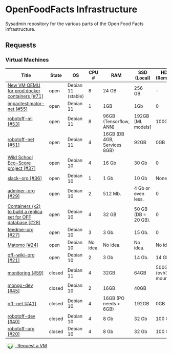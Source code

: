 # OpenFoodFacts Infrastructure
Sysadmin repository for the various parts of the Open Food Facts infrastructure.

## Requests

### Virtual Machines

<!-- VM table -->
|                                                                      Title                                                                      |State |        OS        | CPU #  |            RAM            |    SSD (Local)    |   HDD (Remote)   |                                       Services                                        |
|-------------------------------------------------------------------------------------------------------------------------------------------------|------|------------------|--------|---------------------------|-------------------|------------------|---------------------------------------------------------------------------------------|
|<a href=https://github.com/openfoodfacts/openfoodfacts-infrastructure/issues/71>New VM QEMU for prod docker containers [#71]</a>                 |open  |Debian 11 (stable)|       8|24 GB                      |256 GB.            |-                 |                                                                                       |
|<a href=https://github.com/openfoodfacts/openfoodfacts-infrastructure/issues/55> impactestimator-net [#55]</a>                                   |open  |Debian 11         |       1|1GB                        |1Gb                |0                 |https://github.com/openfoodfacts/impactestimator                                       |
|<a href=https://github.com/openfoodfacts/openfoodfacts-infrastructure/issues/53> robotoff-ml [#53]</a>                                           |open  |Debian 11         |       8|96GB (Tensorflow, ANN)     |192GB [ML models]  |100GB             |Tensorflow + ElasticSearch                                                             |
|<a href=https://github.com/openfoodfacts/openfoodfacts-infrastructure/issues/51> robotoff-net [#51]</a>                                          |open  |Debian 11         |       4|16GB (DB 4GB, Services 8GB)|92GB               |0GB               |Robotoff API + Schedulers + Workers, PostgreSQL DB                                     |
|<a href=https://github.com/openfoodfacts/openfoodfacts-infrastructure/issues/37> Wild School Eco-Score project [#37]</a>                         |open  |Debian 10         |       4|16 Gb                      |30 Gb              |0                 |MongoDB                                                                                |
|<a href=https://github.com/openfoodfacts/openfoodfacts-infrastructure/issues/36> slack-org [#36]</a>                                             |open  |Debian 10         |       1|1 Gb                       |10 Gb              |None              |Node.js                                                                                |
|<a href=https://github.com/openfoodfacts/openfoodfacts-infrastructure/issues/29> adminer-org [#29]</a>                                           |open  |Debian 10         |       2|512 Mb.                    |4 Gb or even less. |0                 |Nginx, PHP, Adminer.                                                                   |
|<a href=https://github.com/openfoodfacts/openfoodfacts-infrastructure/issues/28>Containers (x2) to build a replica set for OFF database [#28]</a>|open  |Debian 10         |       4|32 GB                      |50 GB (DB = 20 GB).|0                 |Mongodb.                                                                               |
|<a href=https://github.com/openfoodfacts/openfoodfacts-infrastructure/issues/27> feedme-org [#27]</a>                                            |open  |Debian 10         |       3|3 Gb.                      |15 Gb.             |0                 |PostgreSQL, Node.js, Nginx.                                                            |
|<a href=https://github.com/openfoodfacts/openfoodfacts-infrastructure/issues/24> Matomo [#24]</a>                                                |open  |Debian 10         |No idea.|No idea.                   |No idea.           |No idea.          |LAMP                                                                                   |
|<a href=https://github.com/openfoodfacts/openfoodfacts-infrastructure/issues/21> off-wiki-org [#21]</a>                                          |open  |Debian 10         |       2|3 Gb                       |14 Gb.             |14 Gb             |Apache, PHP, MySQL, Mediawiki.                                                         |
|<a href=https://github.com/openfoodfacts/openfoodfacts-infrastructure/issues/59> monitoring [#59]</a>                                            |closed|Debian 11         |       4|32GB                       |64GB               |500GB (ovh3 mount)|Docker: ElasticSearch (Kibana?, Logstash?), Grafana, InfluxDB, Prometheus, Alertmanager|
|<a href=https://github.com/openfoodfacts/openfoodfacts-infrastructure/issues/45> mongo-dev [#45]</a>                                             |closed|Debian 10         |       2|16GB                       |40GB               |                  |MongoDB running in Docker                                                              |
|<a href=https://github.com/openfoodfacts/openfoodfacts-infrastructure/issues/41> off-net [#41]</a>                                               |closed|Debian 10         |       4|16GB (PO needs > 6GB)      |192GB              |0GB               |ProductOpener frontend + backend, MongoDB, PostgreSQL, Memcached                       |
|<a href=https://github.com/openfoodfacts/openfoodfacts-infrastructure/issues/40> robotoff-dev [#40]</a>                                          |closed|Debian 10         |       4|8 Gb                       |32 Gb              |100 Gb            |robotoff, elastic search, tensorflow, postgresql                                       |
|<a href=https://github.com/openfoodfacts/openfoodfacts-infrastructure/issues/20> robotoff-org [#20]</a>                                          |closed|Debian 10         |       4|8 Gb                       |32 Gb              |100 Gb            |robotoff, elastic search, tensorflow, postgresql                                       |
<!-- VM table -->

<a href="https://github.com/openfoodfacts/openfoodfacts-infrastructure/issues/new?assignees=cquest&labels=container&template=vm-template.md&title="><img src="./scripts/add.png" style="background: transparent; vertical-align: middle" width="30"/>&nbsp;&nbsp;Request a VM</img></a>
